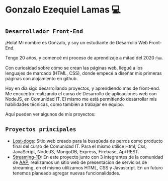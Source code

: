 # **Gonzalo Ezequiel Lamas** 💻

## `Desarrollador Front-End`

¡Hola! Mi nombre es Gonzalo, y soy un estudiante de Desarrollo Web Front-End.

Tengo 20 años, y comencé mi proceso de aprendizaje a mitad del 2020 🖱⌨.

Con curiosidad sobre cómo se crean las páginas web, llegué a los lenguajes de marcado (HTML, CSS), donde empecé a diseñar mis primeras páginas con alojamiento en github.

Hoy en día sigo desarrollando proyectos, y aprendiendo más de front-end. Me encuentro realizando el curso de Desarrollo de aplicaciones web con NodeJS, en Comunidad IT. El mismo me está permitiendo desarrollar mis habilidades técnicas, como también a trabajar en equipo.

Aquí pueden ver algunos de mis proyectos:

## `Proyectos principales`
- [Lost-dogs](https://gitlab.com/gonzalolamas/perros-perdidos-final/-/tree/develop "Lost-dogs"): Sitio web creado para la busqúeda de perros como producto final del curso de Comunidad IT. Para el mismo utilice Html, Css, JavaScript, NodeJS, MongoDB, Express, Firebase, Api REST.
- [Streaming-1D](https://github.com/AP-openProjects/streaming-1D "Streaming-1D"): En este proyecto junto con 3 integrantes de la comunidad de [AAP](https://aprendeaprogramar.dev/ "AAP"), realizamos un sitio web de presentacion de servicios de streaming, en el mismo utilizamos HTML, CSS y Javascript. En un futuro tenemos planeado agregar nuevas funcionalidades.

